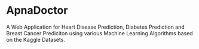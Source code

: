 # ApnaDoctor
A Web Application for Heart Disease Prediction, Diabetes Prediction and Breast Cancer Prediciton using various Machine Learning Algorithms based on the Kaggle Datasets.
